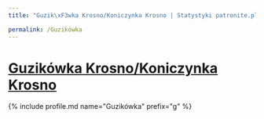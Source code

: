 ```yaml
---
title: "Guzik\xF3wka Krosno/Koniczynka Krosno | Statystyki patronite.pl | Patromierz"

permalink: /Guzikówka
---
```


# [Guzikówka Krosno/Koniczynka Krosno](https://patronite.pl/Guzikówka)

{% include profile.md name="Guzikówka" prefix="g" %}
